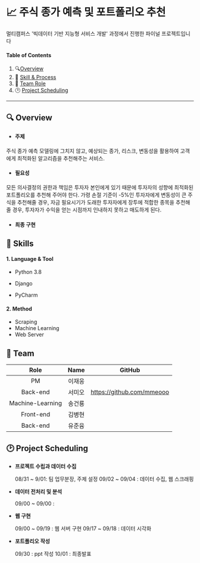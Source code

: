 # :chart_with_upwards_trend: 주식 종가 예측 및 포트폴리오 추천

멀티캠퍼스 '빅데이터 기반 지능형 서비스 개발' 과정에서 진행한 파이널 프로젝트입니다



#### Table of Contents

1. :mag:[Overview](#idx1)
2. :book: [Skill & Process](#idx2)
3. :dancers: [Team Role](#idx3)
4. :clock2: [Project Scheduling](#idx4)

---





## :mag: Overview <a id="idx1"></a> 

- #### **주제**

주식 종가 예측 모델링에 그치지 않고, 예상되는 종가, 리스크, 변동성을 활용하여 고객에게 최적화된 알고리즘을 추천해주는 서비스. 



- #### **필요성** 

모든 의사결정의 권한과 책임은 투자자 본인에게 있기 때문에 투자자의 성향에 최적화된 포트폴리오를 추천해 주어야 한다. 가령 손절 기준이 -5%인 투자자에게 변동성이 큰 주식을 추천해줄 경우, 자금 필요시기가 도래한 투자자에게 장투에 적합한 종목을 추천해줄 경우, 투자자가 수익을 얻는 시점까지 인내하지 못하고 매도하게 된다. 



- #### **최종 구현**



#### 

 ## :book: Skills <a id="idx2"></a>

#### **1. Language & Tool**

- Python 3.8

- Django

- PyCharm

  

#### **2. Method**

- Scraping
- Machine Learning
- Web Server 





## :dancers: Team  <a id="idx3"></a>



|       Role       |  Name  |          GitHub           |
| :--------------: | :----: | :-----------------------: |
|        PM        | 이재웅 |                           |
|     Back-end     | 서미오 | https://github.com/mmeooo |
| Machine-Learning | 송건룡 |                           |
|    Front-end     | 김병현 |                           |
|     Back-end     | 유준융 |                           |





## :clock2: Project Scheduling <a id="idx4"></a>

- **프로젝트 수립과 데이터 수집**

  08/31 ~ 9/01: 팀 업무분장, 주제 설정
  09/02 ~ 09/04 : 데이터 수집, 웹 스크래핑

  

- **데이터 전처리 및 분석**
  
  09/00 ~ 09/00 : 
  
  
  
- **웹 구현**
  
  09/00 ~ 09/19 : 웹 서버 구현
  09/17 ~ 09/18 : 데이터 시각화
  
  
  
- **포트폴리오 작성**
  
  09/30 : ppt 작성
  10/01 : 최종발표


